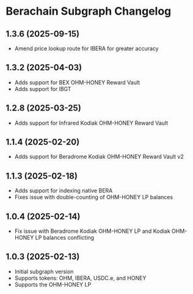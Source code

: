 # Berachain Subgraph Changelog

## 1.3.6 (2025-09-15)

- Amend price lookup route for IBERA for greater accuracy

## 1.3.2 (2025-04-03)

- Adds support for BEX OHM-HONEY Reward Vault
- Adds support for lBGT

## 1.2.8 (2025-03-25)

- Adds support for Infrared Kodiak OHM-HONEY Reward Vault

## 1.1.4 (2025-02-20)

- Adds support for Beradrome Kodiak OHM-HONEY Reward Vault v2

## 1.1.3 (2025-02-18)

- Adds support for indexing native BERA
- Fixes issue with double-counting of OHM-HONEY LP balances

## 1.0.4 (2025-02-14)

- Fix issue with Beradrome Kodiak OHM-HONEY LP and Kodiak OHM-HONEY LP balances conflicting

## 1.0.3 (2025-02-13)

- Initial subgraph version
- Supports tokens: OHM, IBERA, USDC.e, and HONEY
- Supports the OHM-HONEY LP
